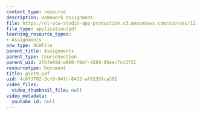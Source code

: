 ```yaml
---
content_type: resource
description: Homework assignment.
file: https://ol-ocw-studio-app-production.s3.amazonaws.com/courses/12-800-fluid-dynamics-of-the-atmosphere-and-ocean-fall-2004/4c6737823cf094fc8412af92359ca392_pset9.pdf
file_type: application/pdf
learning_resource_types:
- Assignments
ocw_type: OCWFile
parent_title: Assignments
parent_type: CourseSection
parent_uid: 2fbfe69d-e860-f9ef-4269-95eec7cc3f31
resourcetype: Document
title: pset9.pdf
uid: 4c673782-3cf0-94fc-8412-af92359ca392
video_files:
  video_thumbnail_file: null
video_metadata:
  youtube_id: null
---
```

